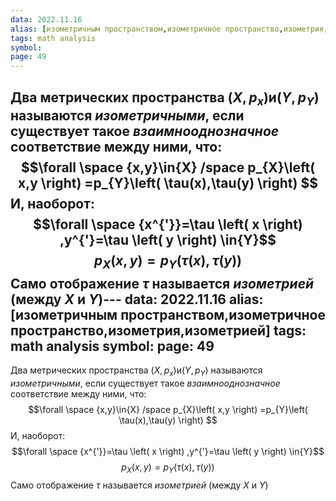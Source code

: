 ```yaml
---
data: 2022.11.16
alias: [изометричным пространством,изометричное пространство,изометрия,изометрией]
tags: math analysis
symbol:
page: 49
---
```


Два метрических пространства $\left( X,p_{x} \right) \text{и} \left( Y,p_{Y} \right)$ называются *изометричными*, если существует такое *взаимнооднозначное* соответствие между ними, что: $$\forall \space {x,y}\in{X} /space p_{X}\left( x,y \right) =p_{Y}\left( \tau(x),\tau(y) \right) $$
И, наоборот: $$\forall \space {x^{'}}=\tau \left( x \right) ,y^{'}=\tau \left( y \right) \in{Y}$$
$$p_{X}\left( x,y \right)=p_{Y} \left( \tau \left( x \right) ,\tau \left( y \right)  \right) $$
Само отображение $\tau$ называется *изометрией* (между $X$ и $Y$)                                                                                                                                                                                                                                                                                                                                                                                                                                                                                                                                                                                                                                                                                                                                                                                                                                                                                                                                                                                                                                                                                                                                                               ---
data: 2022.11.16
alias: [изометричным пространством,изометричное пространство,изометрия,изометрией]
tags: math analysis
symbol:
page: 49
---

Два метрических пространства $\left( X,p_{x} \right) \text{и} \left( Y,p_{Y} \right)$ называются *изометричными*, если существует такое *взаимнооднозначное* соответствие между ними, что: $$\forall \space {x,y}\in{X} /space p_{X}\left( x,y \right) =p_{Y}\left( \tau(x),\tau(y) \right) $$
И, наоборот: $$\forall \space {x^{'}}=\tau \left( x \right) ,y^{'}=\tau \left( y \right) \in{Y}$$
$$p_{X}\left( x,y \right)=p_{Y} \left( \tau \left( x \right) ,\tau \left( y \right)  \right) $$
Само отображение $\tau$ называется *изометрией* (между $X$ и $Y$)